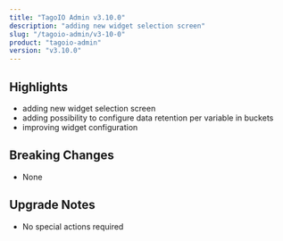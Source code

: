```yaml
---
title: "TagoIO Admin v3.10.0"
description: "adding new widget selection screen"
slug: "/tagoio-admin/v3-10-0"
product: "tagoio-admin"
version: "v3.10.0"
---
```


## Highlights

- adding new widget selection screen
- adding possibility to configure data retention per variable in buckets
- improving widget configuration

## Breaking Changes

- None

## Upgrade Notes

- No special actions required
